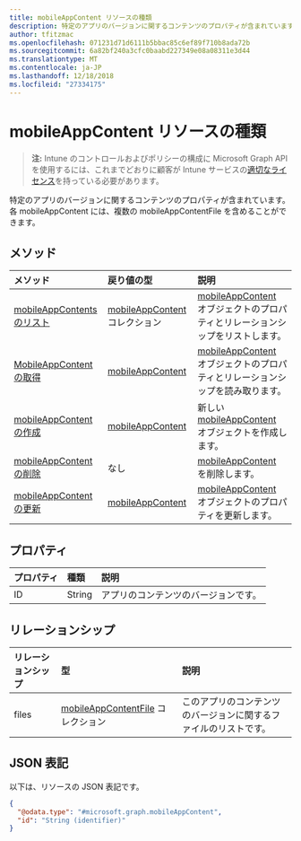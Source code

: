 ```yaml
---
title: mobileAppContent リソースの種類
description: 特定のアプリのバージョンに関するコンテンツのプロパティが含まれています。 各 mobileAppContent には、複数の mobileAppContentFile を含めることができます。
author: tfitzmac
ms.openlocfilehash: 071231d71d6111b5bbac85c6ef89f710b8ada72b
ms.sourcegitcommit: 6a82bf240a3cfc0baabd227349e08a08311e3d44
ms.translationtype: MT
ms.contentlocale: ja-JP
ms.lasthandoff: 12/18/2018
ms.locfileid: "27334175"
---
```

# <a name="mobileappcontent-resource-type"></a>mobileAppContent リソースの種類

> **注:** Intune のコントロールおよびポリシーの構成に Microsoft Graph API を使用するには、これまでどおりに顧客が Intune サービスの[適切なライセンス](https://go.microsoft.com/fwlink/?linkid=839381)を持っている必要があります。

特定のアプリのバージョンに関するコンテンツのプロパティが含まれています。 各 mobileAppContent には、複数の mobileAppContentFile を含めることができます。
## <a name="methods"></a>メソッド
|メソッド|戻り値の型|説明|
|:---|:---|:---|
|[mobileAppContents のリスト](../api/intune-apps-mobileappcontent-list.md)|[mobileAppContent](../resources/intune-apps-mobileappcontent.md) コレクション|[mobileAppContent](../resources/intune-apps-mobileappcontent.md) オブジェクトのプロパティとリレーションシップをリストします。|
|[MobileAppContent の取得](../api/intune-apps-mobileappcontent-get.md)|[mobileAppContent](../resources/intune-apps-mobileappcontent.md)|[mobileAppContent](../resources/intune-apps-mobileappcontent.md) オブジェクトのプロパティとリレーションシップを読み取ります。|
|[mobileAppContent の作成](../api/intune-apps-mobileappcontent-create.md)|[mobileAppContent](../resources/intune-apps-mobileappcontent.md)|新しい [mobileAppContent](../resources/intune-apps-mobileappcontent.md) オブジェクトを作成します。|
|[mobileAppContent の削除](../api/intune-apps-mobileappcontent-delete.md)|なし|[mobileAppContent](../resources/intune-apps-mobileappcontent.md) を削除します。|
|[mobileAppContent の更新](../api/intune-apps-mobileappcontent-update.md)|[mobileAppContent](../resources/intune-apps-mobileappcontent.md)|[mobileAppContent](../resources/intune-apps-mobileappcontent.md) オブジェクトのプロパティを更新します。|

## <a name="properties"></a>プロパティ
|プロパティ|種類|説明|
|:---|:---|:---|
|ID|String|アプリのコンテンツのバージョンです。|

## <a name="relationships"></a>リレーションシップ
|リレーションシップ|型|説明|
|:---|:---|:---|
|files|[mobileAppContentFile](../resources/intune-apps-mobileappcontentfile.md) コレクション|このアプリのコンテンツのバージョンに関するファイルのリストです。|

## <a name="json-representation"></a>JSON 表記
以下は、リソースの JSON 表記です。
<!-- {
  "blockType": "resource",
  "keyProperty": "id",
  "@odata.type": "microsoft.graph.mobileAppContent"
}
-->
``` json
{
  "@odata.type": "#microsoft.graph.mobileAppContent",
  "id": "String (identifier)"
}
```



